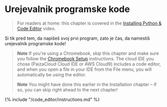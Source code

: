 # Urejevalnik programske kode

> For readers at home: this chapter is covered in the [Installing Python & Code Editor](https://www.youtube.com/watch?v=pVTaqzKZCdA&t=4m43s) video.

Si tik pred tem, da napišeš svoj prvi program, zato je čas, da namestiš urejevalnik programske kode!

> **Note** If you're using a Chromebook, skip this chapter and make sure you follow the [Chromebook Setup](../chromebook_setup/README.md) instructions. The cloud IDE you chose (PaizaCloud Cloud IDE or AWS Cloud9) includes a code editor, and when you open a file in your IDE from the File menu, you will automatically be using the editor.
> 
> **Note** You might have done this earlier in the Installation chapter – if so, you can skip right ahead to the next chapter!

{% include "/code_editor/instructions.md" %}